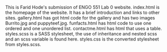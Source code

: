 This is Farid Hode's submission of ENGO 551 Lab 0 website. 
index.html is the homepage of the website. It has a brief introduction and links to other sites. 
gallery.html has got html code for the gallery and has two images Burrito.jpg and puppyteef.jpg.
funfacts.html has html code to use one ordered and one unordered list. 
contactme.html has html that uses a table. 
styles.scss is a SASS stylesheet, the use of inheritance and nested scss and an scss variable is found here. 
styles.css is the converted stylesheet from styles.scss. 
